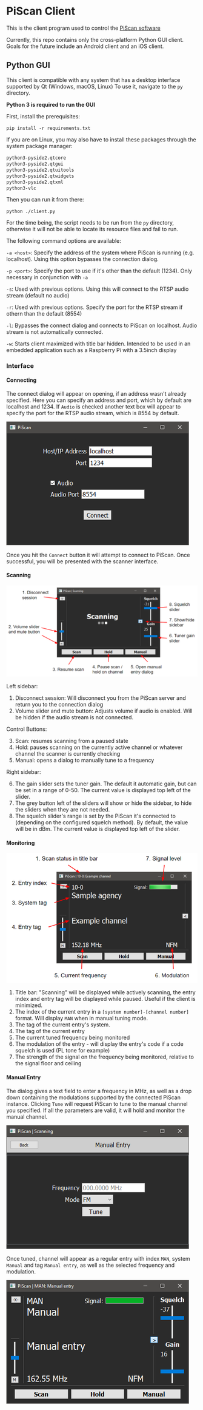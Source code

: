 # PiScan Client

This is the client program used to control the [PiScan software](https://github.com/ezratl/PiScan)

Currently, this repo contains only the cross-platform Python GUI client. Goals for the future include an Android client and an iOS client.

## Python GUI
This client is compatible with any system that has a desktop interface supported by Qt (Windows, macOS, Linux)
To use it, navigate to the `py` directory.

**Python 3 is required to run the GUI**

First, install the prerequisites:

	pip install -r requirements.txt

If you are on Linux, you may also have to install these packages through the system package manager:

	python3-pyside2.qtcore
	python3-pyside2.qtgui
	python3-pyside2.qtuitools
	python3-pyside2.qtwidgets
	python3-pyside2.qtxml
	python3-vlc

Then you can run it from there:

	python ./client.py
For the time being, the script needs to be run from the `py` directory, otherwise it will not be able to locate its resource files and fail to run.

The following command options are available:

`-a <host>`: Specify the address of the system where PiScan is running (e.g. localhost). Using this option bypasses the connection dialog.

`-p <port>`: Specify the port to use if it's other than the default (1234). Only necessary in conjunction with `-a`

`-s`: Used with previous options. Using this will connect to the RTSP audio stream (default no audio)

`-r`: Used with previous options. Specify the port for the RTSP stream if othern than the default (8554)

`-l`: Bypasses the connect dialog and connects to PiScan on localhost. Audio stream is not automatically connected.

`-w`: Starts client maximized with title bar hidden. Intended to be used in an embedded application such as a Raspberry Pi with a 3.5inch display

### Interface
#### Connecting

The connect dialog will appear on opening, if an address wasn't already specified. Here you can specify an address and port, which by default are localhost and 1234. If `Audio` is checked another text box will appear to specify the port for the RTSP audio stream, which is 8554 by default.

![Connection dialog](doc/img/connect/dialog-audio.png)

Once you hit the `Connect` button it will attempt to connect to PiScan. Once successful, you will be presented with the scanner interface.
#### Scanning

![Scanner interface](doc/img/scan/interface-labeled.png)

Left sidebar:

1. Disconnect session: Will disconnect you from the PiScan server and return you to the connection dialog
2. Volume slider and mute button: Adjusts volume if audio is enabled. Will be hidden if the audio stream is not connected.

Control Buttons:

3. Scan: resumes scanning from a paused state
4. Hold: pauses scanning on the currently active channel or whatever channel the scanner is currently checking
5. Manual: opens a dialog to manually tune to a frequency

Right sidebar:

6. The gain slider sets the tuner gain. The default it automatic gain, but can be set in a range of 0-50. The current value is displayed top left of the slider.
7. The grey button left of the sliders will show or hide the sidebar, to hide the sliders when they are not needed.
8. The squelch slider's range is set by the PiScan it's connected to (depending on the configured squelch method). By default, the value will be in dBm. The current value is displayed top left of the slider.

#### Monitoring

![Scan hold interface](doc/img/hold/interface-labeled.png)

1. Title bar: "Scanning" will be displayed while actively scanning, the entry index and entry tag will be displayed while paused. Useful if the client is minimized.
2. The index of the current entry in a `[system number]-[channel number]` format. Will display `MAN` when in manual tuning mode.
3. The tag of the current entry's system.
4. The tag of the current entry
5. The current tuned frequency being monitored
6. The modulation of the entry - will display the entry's code if a code squelch is used (PL tone for example)
7. The strength of the signal on the frequency being monitored, relative to the signal floor and ceiling

#### Manual Entry
The dialog gives a text field to enter a frequency in MHz, as well as a drop down containing the modulations supported by the connected PiScan instance. Clicking `Tune` will request PiScan to tune to the manual channel you specified. If all the parameters are valid, it will hold and monitor the manual channel.

![Manual entry dialog](doc/img/manentry/dialog.png)

Once tuned, channel will appear as a regular entry with index `MAN`, system `Manual` and tag `Manual entry`, as well as the selected frequency and modulation.

![Manual entry monitoring](doc/img/manentry/receive.png)
